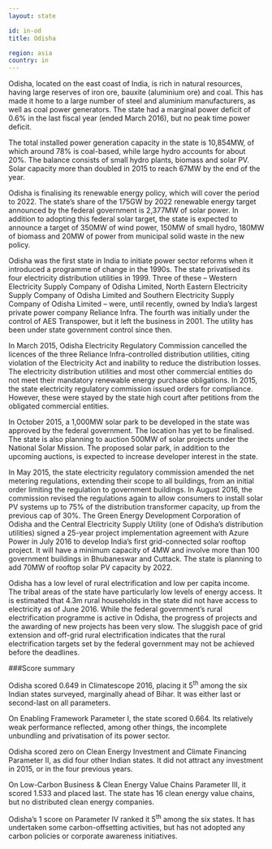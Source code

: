 ```yaml
---
layout: state

id: in-od
title: Odisha

region: asia
country: in
---
```

Odisha, located on the east coast of India, is rich in natural resources, having large reserves of iron ore, bauxite (aluminium ore) and coal. This has made it home to a large number of steel and aluminium manufacturers, as well as coal power generators. The state had a marginal power deficit of 0.6% in the last fiscal year (ended March 2016), but no peak time power deficit.  

The total installed power generation capacity in the state is 10,854MW, of which around 78% is coal-based, while large hydro accounts for about 20%. The balance consists of small hydro plants, biomass and solar PV. Solar capacity more than doubled in 2015 to reach 67MW by the end of the year. 

Odisha is finalising its renewable energy policy, which will cover the period to 2022. The state’s share of the 175GW by 2022 renewable energy target announced by the federal government is 2,377MW of solar power. In addition to adopting this federal solar target, the state is expected to announce a target of 350MW of wind power, 150MW of small hydro, 180MW of biomass and 20MW of power from municipal solid waste in the new policy. 

Odisha was the first state in India to initiate power sector reforms when it introduced a programme of change in the 1990s. The state privatised its four electricity distribution utilities in 1999. Three of these – Western Electricity Supply Company of Odisha Limited, North Eastern Electricity Supply Company of Odisha Limited and Southern Electricity Supply Company of Odisha Limited – were, until recently, owned by India’s largest private power company Reliance Infra. The fourth was initially under the control of AES Transpower, but it left the business in 2001. The utility has been under state government control since then.

In March 2015, Odisha Electricity Regulatory Commission cancelled the licences of the three Reliance Infra-controlled distribution utilities, citing violation of the Electricity Act and inability to reduce the distribution losses. 
The electricity distribution utilities and most other commercial entities do not meet their mandatory renewable energy purchase obligations. In 2015, the state electricity regulatory commission issued orders for compliance. However, these were stayed by the state high court after petitions from the obligated commercial entities.

In October 2015, a 1,000MW solar park to be developed in the state was approved by the federal government. The location has yet to be finalised. The state is also planning to auction 500MW of solar projects under the National Solar Mission. The proposed solar park, in addition to the upcoming auctions, is expected to increase developer interest in the state. 

In May 2015, the state electricity regulatory commission amended the net metering regulations, extending their scope to all buildings, from an initial order limiting the regulation to government buildings. In August 2016, the commission revised the regulations again to allow consumers to install solar PV systems up to 75% of the distribution transformer capacity, up from the previous cap of 30%. 
The Green Energy Development Corporation of Odisha and the Central Electricity Supply Utility (one of Odisha’s distribution utilities) signed a 25-year project implementation agreement with Azure Power in July 2016 to develop India’s first grid-connected solar rooftop project. It will have a minimum capacity of 4MW and involve more than 100 government buildings in Bhubaneswar and Cuttack. The state is planning to add 70MW of rooftop solar PV capacity by 2022.

Odisha has a low level of rural electrification and low per capita income. The tribal areas of the state have particularly low levels of energy access. It is estimated that 4.3m rural households in the state did not have access to electricity as of June 2016. While the federal government’s rural electrification programme is active in Odisha, the progress of projects and the awarding of new projects has been very slow. The sluggish pace of grid extension and off-grid rural electrification indicates that the rural electrification targets set by the federal government may not be achieved before the deadlines.


###Score summary

Odisha scored 0.649 in Climatescope 2016, placing it 5<sup>th</sup> among the six Indian states surveyed, marginally ahead of Bihar. It was either last or second-last on all parameters.

On Enabling Framework Parameter I, the state scored 0.664. Its relatively weak performance reflected, among other things, the incomplete unbundling and privatisation of its power sector. 

Odisha scored zero on Clean Energy Investment and Climate Financing Parameter II, as did four other Indian states. It did not attract any investment in 2015, or in the four previous years.

On Low-Carbon Business & Clean Energy Value Chains Parameter III, it scored 1.533 and placed last. The state has 16 clean energy value chains, but no distributed clean energy companies. 

Odisha’s 1 score on Parameter IV ranked it 5<sup>th</sup> among the six states. It has undertaken some carbon-offsetting activities, but has not adopted any carbon policies or corporate awareness initiatives.
